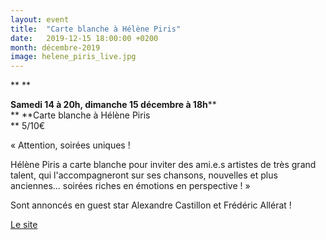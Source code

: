 ```yaml
---
layout: event
title:  "Carte blanche à Hélène Piris"
date:   2019-12-15 18:00:00 +0200
month: décembre-2019
image: helene_piris_live.jpg
---
```




**
**


**Samedi 14 à 20h, dimanche 15 décembre à 18h****  
** **Carte blanche à Hélène Piris  
** 5/10€



« Attention, soirées uniques !

 Hélène Piris a carte blanche pour inviter des ami.e.s artistes de très grand talent, qui l'accompagneront sur ses chansons, nouvelles et plus anciennes... soirées riches en émotions en perspective ! »

Sont annoncés en guest star Alexandre Castillon et Frédéric Allérat !



[Le site](http://www.helenepiris.com/)